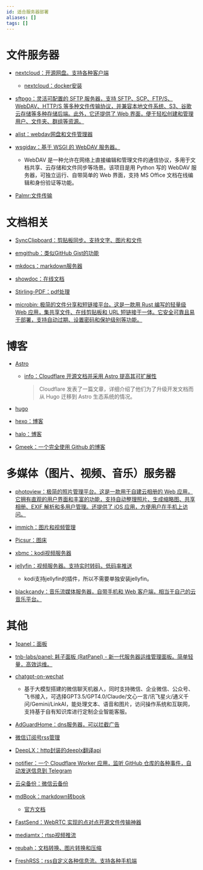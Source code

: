 ```yaml
---
id: 适合服务器部署
aliases: []
tags: []
---
```


# 文件服务器

- [nextcloud：开源网盘。支持各种客户端](https://github.com/nextcloud/server)
    - [nextcloud：docker安装](https://github.com/nextcloud/docker)

- [sftpgo：灵活可配置的 SFTP 服务器，支持 SFTP、SCP、FTP/S、WebDAV、HTTP/S 等多种文件传输协议，并兼容本地文件系统、S3、谷歌云存储等多种存储后端。此外，它还提供了 Web 界面，便于轻松创建和管理用户、文件夹、群组等资源。](https://github.com/drakkan/sftpgo)

- [alist：webdav网盘和文件管理器](https://github.com/alist-org/alist)

- [wsgidav：基于 WSGI 的 WebDAV 服务器。](https://github.com/mar10/wsgidav)

    - WebDAV 是一种允许在网络上直接编辑和管理文件的通信协议，多用于文档共享、云存储和文件同步等场景。该项目是用 Python 写的 WebDAV 服务器，可独立运行、自带简单的 Web 界面，支持 MS Office 文档在线编辑和身份验证等功能。

- [Palmr:文件传输](https://github.com/kyantech/Palmr)

# 文档相关

- [SyncClipboard：剪贴板同步。支持文字、图片和文件](https://github.com/Jeric-X/SyncClipboard)

- [emgithub：类似GitHub Gist的功能](https://github.com/yusanshi/emgithub)

- [mkdocs：markdown服务器](https://github.com/mkdocs/mkdocs)

- [showdoc：在线文档](https://github.com/star7th/showdoc)

- [Stirling-PDF：pdf处理](https://github.com/Stirling-Tools/Stirling-PDF)

- [microbin: 极简的文件分享和短链接平台。这是一款用 Rust 编写的轻量级 Web 应用，集共享文件、在线剪贴板和 URL 短链接于一体。它安全可靠且易于部署，支持自动过期、设置密码和保护级别等功能。](https://github.com/szabodanika/microbin)

# 博客

- [Astro](https://github.com/withastro/astro)

    - [info：Cloudflare 开源文档并采用 Astro 提高其可扩展性](https://mp.weixin.qq.com/s/e7joBjD1N-FIIT9rt9Y1qg)
        > Cloudflare 发表了一篇文章，详细介绍了他们为了升级开发文档而从 Hugo 迁移到 Astro 生态系统的情况。

- [hugo](https://github.com/gohugoio/hugo)

- [hexo：博客](https://github.com/hexojs/hexo)

- [halo：博客](https://github.com/halo-dev/halo)

- [Gmeek：一个完全使用 Github 的博客](https://github.com/Meekdai/Gmeek)

# 多媒体（图片、视频、音乐）服务器

- [photoview：极简的照片管理平台。这是一款用于自建云相册的 Web 应用，它拥有直观的用户界面和丰富的功能，支持自动整理照片、生成缩略图、共享相册、EXIF 解析和多用户管理。还提供了 iOS 应用，方便用户在手机上访问。](https://github.com/photoview/photoview)

- [immich：图片和视频管理](https://github.com/immich-app/immich)

- [Picsur：图床](https://github.com/CaramelFur/Picsur)

- [xbmc：kodi视频服务器](https://github.com/xbmc/xbmc)

- [jellyfin：视频服务器。支持实时转码，低码率推送](https://github.com/jellyfin/jellyfin)
    - kodi支持jellyfin的插件，所以不需要单独安装jellyfin。

- [blackcandy：音乐流媒体服务器，自带手机和 Web 客户端，相当于自己的云音乐平台。](https://github.com/blackcandy-org/blackcandy)

# 其他

- [1panel：面板](https://github.com/1Panel-dev/1Panel)

- [tnb-labs/panel: 耗子面板 (RatPanel) - 新一代服务器运维管理面板。简单轻量，高效运维。](https://github.com/tnb-labs/panel)

- [chatgpt-on-wechat](https://github.com/zhayujie/chatgpt-on-wechat)
    - 基于大模型搭建的微信聊天机器人，同时支持微信、企业微信、公众号、飞书接入，可选择GPT3.5/GPT4.0/Claude/文心一言/讯飞星火/通义千问/Gemini/LinkAI，能处理文本、语音和图片，访问操作系统和互联网，支持基于自有知识库进行定制企业智能客服。

- [AdGuardHome：dns服务器，可以拦截广告](https://github.com/AdguardTeam/AdGuardHome)

- [微信订阅号rss管理](https://github.com/cooderl/wewe-rss)

- [DeepLX：http封装的deeplx翻译api](https://github.com/OwO-Network/DeepLX)

- [notifier：一个 Cloudflare Worker 应用，监听 GitHub 仓库的各种事件，自动发送信息到 Telegram](https://github.com/byodian/notifier)

- [云朵备份：微信云备份](https://www.cloudbak.org/)

- [mdBook：markdown转book](https://github.com/rust-lang/mdBook)
    - [官方文档](https://rust-lang.github.io/mdBook/guide/creating.html)

- [FastSend：WebRTC 实现的点对点开源文件传输神器](https://github.com/ShouChenICU/FastSend)

- [mediamtx：rtsp视频推流](https://github.com/bluenviron/mediamtx)

- [reubah：文档转换、图片转换和压缩](https://github.com/dendianugerah/reubah)

- [FreshRSS：rss自定义各种信息流。支持各种手机端](https://github.com/FreshRSS/FreshRSS)
